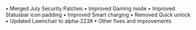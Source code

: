 • Merged July Security Patches
• Improved Gaming mode
• Improved Statusbar icon padding
• Improved Smart charging
• Removed Quick unlock 
• Updated Lawnchair to alpha-2238
• Other fixes and improvements
